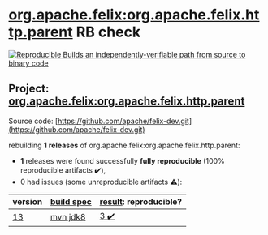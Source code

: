 [org.apache.felix:org.apache.felix.http.parent](https://search.maven.org/artifact/org.apache.felix/org.apache.felix.http.parent/) RB check
=======

[![Reproducible Builds](https://reproducible-builds.org/images/logos/rb.svg) an independently-verifiable path from source to binary code](https://reproducible-builds.org/)

## Project: [org.apache.felix:org.apache.felix.http.parent](https://search.maven.org/artifact/org.apache.felix/org.apache.felix.http.parent/)

Source code: [https://github.com/apache/felix-dev.git](https://github.com/apache/felix-dev.git)

rebuilding **1 releases** of org.apache.felix:org.apache.felix.http.parent:
- **1** releases were found successfully **fully reproducible** (100% reproducible artifacts :heavy_check_mark:),
- 0 had issues (some unreproducible artifacts :warning:):

| version | [build spec](BUILDSPEC.md) | [result](https://reproducible-builds.org/docs/jvm/): reproducible? |
| -- | --------- | ------ |
| [13](https://search.maven.org/artifact/org.apache.felix/org.apache.felix.http.parent/13/pom) | [mvn jdk8](felix-http-parent-13.buildspec) | [3 :heavy_check_mark: ](org.apache.felix.http.parent-13.buildcompare) |
